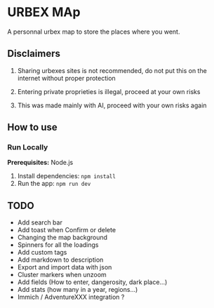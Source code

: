 # URBEX MAp

A personnal urbex map to store the places where you went. 

## Disclaimers

1. Sharing urbexes sites is not recommended, do not put this on the internet without proper protection

2. Entering private proprieties is illegal, proceed at your own risks

3. This was made mainly with AI, proceed with your own risks again

## How to use
### Run Locally

**Prerequisites:**  Node.js


1. Install dependencies: `npm install`
2. Run the app:   `npm run dev`

## TODO
- Add search bar
- Add toast when Confirm or delete
- Changing the map background
- Spinners for all the loadings
- Add custom tags
- Add markdown to description
- Export and import data with json
- Cluster markers when unzoom
- Add fields (How to enter, dangerosity, dark place...)
- Add stats (how many in a year, regions...)
- Immich / AdventureXXX integration ?

